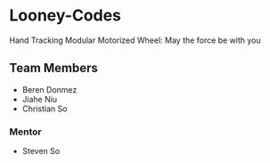 # Looney-Codes
Hand Tracking Modular Motorized Wheel: May the force be with you


## Team Members
- Beren Donmez
- Jiahe Niu
- Christian So

### Mentor
- Steven So
